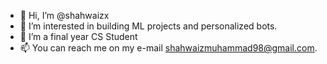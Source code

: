 - 👋 Hi, I’m @shahwaizx
- 👀 I’m interested in building ML projects and personalized bots.
- 🌱 I’m a final year CS Student
- 📫 You can reach me on my e-mail shahwaizmuhammad98@gmail.com.

<!---
shahwaizx/shahwaizx is a ✨ special ✨ repository because its `README.md` (this file) appears on your GitHub profile.
You can click the Preview link to take a look at your changes.
--->
